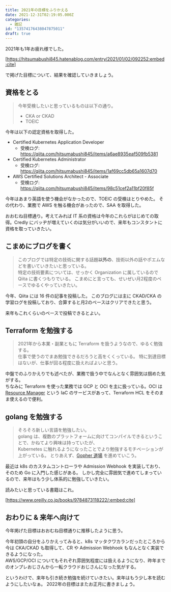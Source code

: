 ```yaml
---
title: 2021年の目標をふりかえる
date: 2021-12-31T02:19:05.000Z
categories:
  - 雑記
id: "13574176438047875011"
draft: true
---
```


2021年も1年お疲れ様でした。

[https://hitsumabushi845.hatenablog.com/entry/2021/01/02/092252:embed:cite] 

で掲げた目標について、結果を確認していきましょう。

## 資格をとる

> 今年受検したいと思っているものは以下の通り。  
> - CKA or CKAD  
> - TOEIC  

今年は以下の認定資格を取得した。

- Certified Kubernetes Application Developer
  - 受検ログ: https://qiita.com/hitsumabushi845/items/a6ae8935eaf509fb5381
- Certified Kubernetes Administrator
  - 受検ログ: https://qiita.com/hitsumabushi845/items/1af69cc5db65a1607d70
- AWS Certified Solutions Architect - Associate
  - 受検ログ: https://qiita.com/hitsumabushi845/items/98c51cef2a11bf20f85f

今年はあまり英語を使う機会がなかったので、TOEIC の受検はとりやめた。
その代わり、業務で AWS を触る機会があったので、SAA を取得した。

おおむね目標通り。考えてみれば IT 系の資格は今年のこれらがはじめての取得。Credly にバッヂが増えていくのは気分がいいので、来年もコンスタントに資格を取っていきたい。

## こまめにブログを書く

> このブログでは特定の技術に関する話題**以外の**、技術以外の話やポエムなどを書いていきたいと思っている。  
> 特定の技術要素については、せっかく Organization に属しているので Qiita に書くつもりでいる。
> こまめにと言っても、せいぜい月2程度のペースでゆるくやっていきたい。  

今年、Qiita には 16 件の記事を投稿した。
このブログには主に CKAD/CKA の学習ログを投稿しており、合算すると月2のペースはクリアできたと思う。

来年もこれくらいのペースで投稿できるとよい。

## Terraform を勉強する

> 2021年から本業・副業ともに Terraform を扱うようなので、ゆるく勉強する。  
> 仕事で使うのでまあ勉強できるだろうと高をくくっている。
> 特に到達目標はないが、仕事が回る程度に扱えればよいと思う。

中盤でのふりかえりでも述べたが、業務で扱う中でなんとなく雰囲気は掴めた気がする。  
ちなみに Terraform を使った業務では GCP と OCI を主に扱っている。OCI は [Resource Manager](https://www.oracle.com/jp/devops/resource-manager/) という IaC のサービスがあって、Terraform HCL をそのまま使えるので便利。

## golang を勉強する

> そろそろ新しい言語を勉強したい。  
> golang は、複数のプラットフォームに向けてコンパイルできるということで、かねてより興味は持っていたが、  
> Kubernetes に触れるようになったことでより勉強するモチベーションが上がっている。
> とりあえず、[Gopher 道場](https://gopherdojo.org/) を進めていこう。

最近は k8s のカスタムコントローラや Admission Webhook を実装しており、そのため Go に入門した感じがある。
しかし完全に雰囲気で進めてしまっているので、来年はもう少し体系的に勉強していきたい。

読みたいと思っている書籍はこれ。

[https://www.oreilly.co.jp/books/9784873118222/:embed:cite]

## おわりに & 来年へ向けて

今年掲げた目標はおおむね目標通りに推移したように思う。

今年初頭の自分をふりかえってみると、k8s マッタクワカランだったところから今は CKA/CKAD も取得して、CR や Admission Webhook もなんとなく実装できるようになった。  
AWS/GCP/OCI についてもそれぞれ雰囲気程度には扱えるようになり、昨年までのオンプレおじさんから一転クラウドおじさんになった気がする。

というわけで、来年も引き続き勉強を続けていきたい。来年はもう少し本を読むようにしたいなぁ。
2022年の目標はまたお正月に書きましょう。
